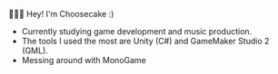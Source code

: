 🍰🦊🦌
Hey! I'm Choosecake :)

- Currently studying game development and music production.
- The tools I used the most are Unity (C#) and GameMaker Studio 2 (GML).
- Messing around with MonoGame

